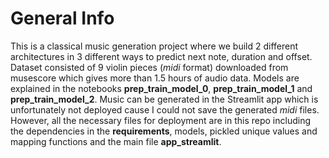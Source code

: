 # General Info
This is a classical music generation project where we build 2 different architectures in 3 different ways to predict next note, duration and offset. Dataset consisted of 9 violin pieces (*midi* format) downloaded from musescore which gives more than 1.5 hours of audio data. Models are explained in the notebooks **prep_train_model_0**, **prep_train_model_1** and **prep_train_model_2**. Music can be generated in the Streamlit app which is unfortunately not deployed cause I could not save the generated *midi* files. However, all the necessary files for deployment are in this repo including the dependencies in the **requirements**, models, pickled unique values and mapping functions and the main file **app_streamlit**.
